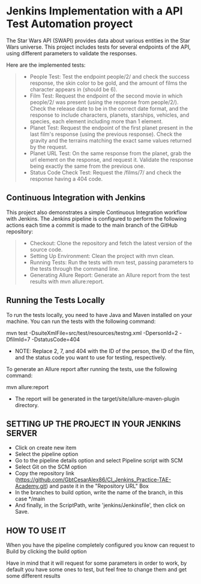 # Jenkins Implementation with a API Test Automation proyect
The Star Wars API (SWAPI) provides data about various entities in the Star Wars universe. This project includes tests for several endpoints of the API, using different parameters to validate the responses.

Here are the implemented tests:

> - People Test: Test the endpoint people/2/ and check the success response, the skin color to be gold, and the amount of films the character appears in (should be 6).
> - Film Test: Request the endpoint of the second movie in which people/2/ was present (using the response from people/2/). Check the release date to be in the correct date format, and the response to include characters, planets, starships, vehicles, and species, each element including more than 1 element.
> - Planet Test: Request the endpoint of the first planet present in the last film's response (using the previous response). Check the gravity and the terrains matching the exact same values returned by the request.
> - Planet URL Test: On the same response from the planet, grab the url element on the response, and request it. Validate the response being exactly the same from the previous one.
> - Status Code Check Test: Request the /films/7/ and check the response having a 404 code.

## Continuous Integration with Jenkins
This project also demonstrates a simple Continuous Integration workflow with Jenkins. The Jenkins pipeline is configured to perform the following actions each time a commit is made to the main branch of the GitHub repository:

> - Checkout: Clone the repository and fetch the latest version of the source code.
> - Setting Up Environment: Clean the project with mvn clean.
> - Running Tests: Run the tests with mvn test, passing parameters to the tests through the command line.
> - Generating Allure Report: Generate an Allure report from the test results with mvn allure:report.

## Running the Tests Locally
To run the tests locally, you need to have Java and Maven installed on your machine. You can run the tests with the following command:

mvn test -DsuiteXmlFile=src/test/resources/testng.xml -DpersonId=2 -DfilmId=7 -DstatusCode=404

- NOTE: Replace 2, 7, and 404 with the ID of the person, the ID of the film, and the status code you want to use for testing, respectively.

To generate an Allure report after running the tests, use the following command:

mvn allure:report

- The report will be generated in the target/site/allure-maven-plugin directory.


## SETTING UP THE PROJECT IN YOUR JENKINS SERVER

- Click on create new item
- Select the pipeline option
- Go to the pipeline details option and select Pipeline script with SCM
- Select Git on the SCM option
- Copy the repository link (https://github.com/GbtCesarAlex86/CI_Jenkins_Practice-TAE-Academy.git) and paste it in the "Repository URL" Box
- In the branches to build option, write the name of the branch, in this case */main
- And finally, in the ScriptPath, write 'jenkins/Jenkinsfile', then click on Save.

## HOW TO USE IT

When you have the pipeline completely configured you know can request to Build by clicking the build option

Have in mind that it will request for some parameters in order to work, by default you have some ones to test, but feel free to change them and get some different results
